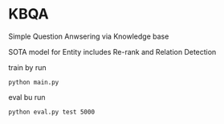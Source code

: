 # KBQA
Simple Question Anwsering via Knowledge base

SOTA model for Entity includes Re-rank and Relation Detection

train by run
```
python main.py
```

eval bu run
```
python eval.py test 5000
```
